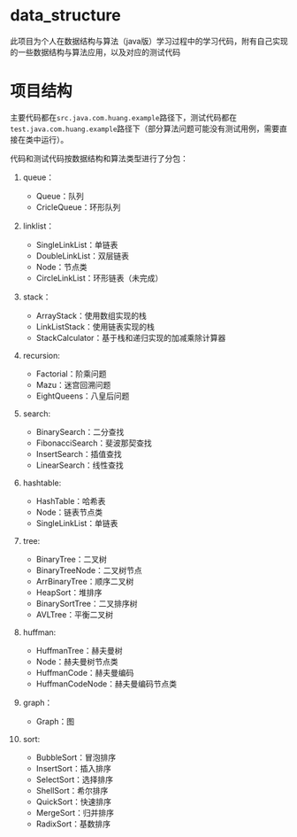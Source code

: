 # data_structure

此项目为个人在数据结构与算法（java版）学习过程中的学习代码，附有自己实现的一些数据结构与算法应用，以及对应的测试代码

# 项目结构

主要代码都在`src.java.com.huang.example`路径下，测试代码都在`test.java.com.huang.example`路径下（部分算法问题可能没有测试用例，需要直接在类中运行）。

代码和测试代码按数据结构和算法类型进行了分包：

1. queue：

   - Queue：队列
   - CricleQueue：环形队列

2. linklist：

   - SingleLinkList：单链表
   - DoubleLinkList：双层链表
   - Node：节点类
   - CircleLinkList：环形链表（未完成）

3. stack：

   - ArrayStack：使用数组实现的栈
   - LinkListStack：使用链表实现的栈
   - StackCalculator：基于栈和递归实现的加减乘除计算器

4. recursion:

   - Factorial：阶乘问题
   - Mazu：迷宫回溯问题
   - EightQueens：八皇后问题

5. search:

   - BinarySearch：二分查找
   - FibonacciSearch：斐波那契查找
   - InsertSearch：插值查找
   - LinearSearch：线性查找

6. hashtable:

   - HashTable：哈希表
   - Node：链表节点类
   - SingleLinkList：单链表

7. tree:

   - BinaryTree：二叉树
   - BinaryTreeNode：二叉树节点
   - ArrBinaryTree：顺序二叉树
   - HeapSort：堆排序
   - BinarySortTree：二叉排序树
   - AVLTree：平衡二叉树

8. huffman:

   - HuffmanTree：赫夫曼树
   - Node：赫夫曼树节点类
   - HuffmanCode：赫夫曼编码
   - HuffmanCodeNode：赫夫曼编码节点类

9. graph：

   - Graph：图

10. sort:

    - BubbleSort：冒泡排序
    - InsertSort：插入排序
    - SelectSort：选择排序
    - ShellSort：希尔排序
    - QuickSort：快速排序
    - MergeSort：归并排序
    - RadixSort：基数排序

    

    

    

